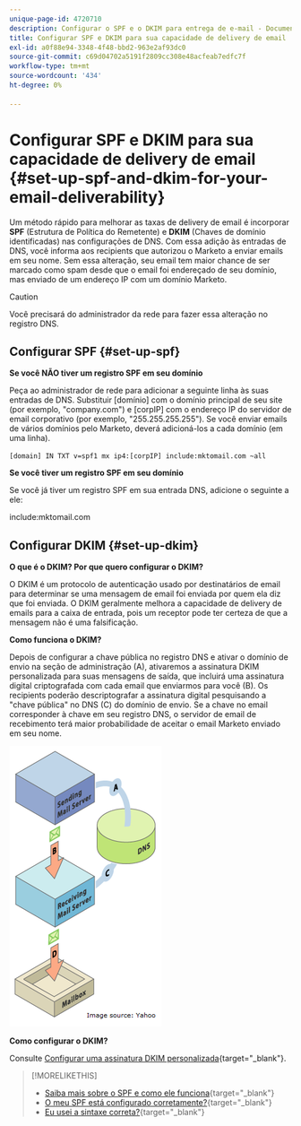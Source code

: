 ```yaml
---
unique-page-id: 4720710
description: Configurar o SPF e o DKIM para entrega de e-mail - Documentos do Marketo - Documentação do produto
title: Configurar SPF e DKIM para sua capacidade de delivery de email
exl-id: a0f88e94-3348-4f48-bbd2-963e2af93dc0
source-git-commit: c69d04702a5191f2809cc308e48acfeab7edfc7f
workflow-type: tm+mt
source-wordcount: '434'
ht-degree: 0%

---
```


# Configurar SPF e DKIM para sua capacidade de delivery de email {#set-up-spf-and-dkim-for-your-email-deliverability}

Um método rápido para melhorar as taxas de delivery de email é incorporar **SPF** (Estrutura de Política do Remetente) e **DKIM** (Chaves de domínio identificadas) nas configurações de DNS. Com essa adição às entradas de DNS, você informa aos recipients que autorizou o Marketo a enviar emails em seu nome. Sem essa alteração, seu email tem maior chance de ser marcado como spam desde que o email foi endereçado de seu domínio, mas enviado de um endereço IP com um domínio Marketo.

>[!CAUTION]
>
>Você precisará do administrador da rede para fazer essa alteração no registro DNS.

## Configurar SPF {#set-up-spf}

**Se você NÃO tiver um registro SPF em seu domínio**

Peça ao administrador de rede para adicionar a seguinte linha às suas entradas de DNS. Substituir [domínio] com o domínio principal de seu site (por exemplo, &quot;company.com&quot;) e [corpIP] com o endereço IP do servidor de email corporativo (por exemplo, &quot;255.255.255.255&quot;). Se você enviar emails de vários domínios pelo Marketo, deverá adicioná-los a cada domínio (em uma linha).

`[domain] IN TXT v=spf1 mx ip4:[corpIP] include:mktomail.com ~all`

**Se você tiver um registro SPF em seu domínio**

Se você já tiver um registro SPF em sua entrada DNS, adicione o seguinte a ele:

include:mktomail.com

## Configurar DKIM {#set-up-dkim}

**O que é o DKIM? Por que quero configurar o DKIM?**

O DKIM é um protocolo de autenticação usado por destinatários de email para determinar se uma mensagem de email foi enviada por quem ela diz que foi enviada. O DKIM geralmente melhora a capacidade de delivery de emails para a caixa de entrada, pois um receptor pode ter certeza de que a mensagem não é uma falsificação.

**Como funciona o DKIM?**

Depois de configurar a chave pública no registro DNS e ativar o domínio de envio na seção de administração (A), ativaremos a assinatura DKIM personalizada para suas mensagens de saída, que incluirá uma assinatura digital criptografada com cada email que enviarmos para você (B). Os recipients poderão descriptografar a assinatura digital pesquisando a &quot;chave pública&quot; no DNS (C) do domínio de envio. Se a chave no email corresponder à chave em seu registro DNS, o servidor de email de recebimento terá maior probabilidade de aceitar o email Marketo enviado em seu nome.

![](assets/image2015-1-12-13-3a56-3a55.png)

**Como configurar o DKIM?**

Consulte [Configurar uma assinatura DKIM personalizada](/help/marketo/product-docs/email-marketing/deliverability/set-up-a-custom-dkim-signature.md){target="_blank"}.

>[!MORELIKETHIS]
>
>* [Saiba mais sobre o SPF e como ele funciona](http://www.open-spf.org/Introduction/){target="_blank"}
>* [O meu SPF está configurado corretamente?](https://www.kitterman.com/spf/validate.html){target="_blank"}
>* [Eu usei a sintaxe correta?](http://www.open-spf.org/SPF_Record_Syntax/){target="_blank"}

